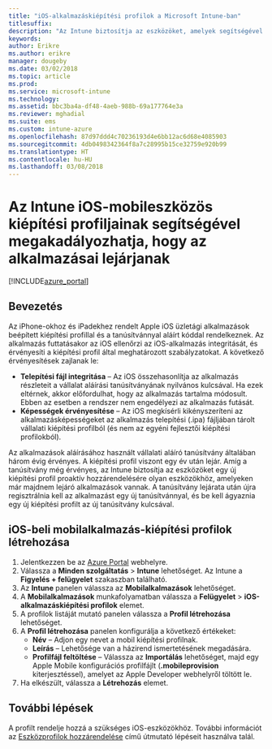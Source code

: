 ```yaml
---
title: "iOS-alkalmazáskiépítési profilok a Microsoft Intune-ban"
titlesuffix: 
description: "Az Intune biztosítja az eszközöket, amelyek segítségével proaktív módon rendelhet hozzá új kiépítési profilt azokhoz az eszközökhöz, amelyeken hamarosan lejárnak az alkalmazások.”"
keywords: 
author: Erikre
ms.author: erikre
manager: dougeby
ms.date: 03/02/2018
ms.topic: article
ms.prod: 
ms.service: microsoft-intune
ms.technology: 
ms.assetid: bbc3ba4a-df48-4aeb-988b-69a177764e3a
ms.reviewer: mghadial
ms.suite: ems
ms.custom: intune-azure
ms.openlocfilehash: 87d97ddd4c70236193d4e6bb12ac6d68e4085903
ms.sourcegitcommit: 4db0498342364f8a7c28995b15ce32759e920b99
ms.translationtype: HT
ms.contentlocale: hu-HU
ms.lasthandoff: 03/08/2018
---
```

# <a name="use-ios-mobile-provisioning-profiles-in-intune-to-prevent-your-apps-from-expiring"></a>Az Intune iOS-mobileszközös kiépítési profiljainak segítségével megakadályozhatja, hogy az alkalmazásai lejárjanak

[!INCLUDE[azure_portal](./includes/azure_portal.md)]

## <a name="introduction"></a>Bevezetés

Az iPhone-okhoz és iPadekhez rendelt Apple iOS üzletági alkalmazások beépített kiépítési profillal és a tanúsítvánnyal aláírt kóddal rendelkeznek. Az alkalmazás futtatásakor az iOS ellenőrzi az iOS-alkalmazás integritását, és érvényesíti a kiépítési profil által meghatározott szabályzatokat. A következő érvényesítések zajlanak le:

- **Telepítési fájl integritása** – Az iOS összehasonlítja az alkalmazás részleteit a vállalat aláírási tanúsítványának nyilvános kulcsával. Ha ezek eltérnek, akkor előfordulhat, hogy az alkalmazás tartalma módosult. Ebben az esetben a rendszer nem engedélyezi az alkalmazás futását.
- **Képességek érvényesítése** – Az iOS megkísérli kikényszeríteni az alkalmazásképességeket az alkalmazás telepítési (.ipa) fájljában tárolt vállalati kiépítési profilból (és nem az egyéni fejlesztői kiépítési profilokból).


Az alkalmazások aláírásához használt vállalati aláíró tanúsítvány általában három évig érvényes. A kiépítési profil viszont egy év után lejár. Amíg a tanúsítvány még érvényes, az Intune biztosítja az eszközöket egy új kiépítési profil proaktív hozzárendelésére olyan eszközökhöz, amelyeken már majdnem lejáró alkalmazások vannak.
A tanúsítvány lejárata után újra regisztrálnia kell az alkalmazást egy új tanúsítvánnyal, és be kell ágyaznia egy új kiépítési profilt az új tanúsítvány kulcsával.


## <a name="how-to-create-an-ios-mobile-app-provisioning-profile"></a>iOS-beli mobilalkalmazás-kiépítési profilok létrehozása

1. Jelentkezzen be az [Azure Portal](https://portal.azure.com) webhelyre.
2. Válassza a **Minden szolgáltatás** > **Intune** lehetőséget. Az Intune a **Figyelés + felügyelet** szakaszban található.
3. Az **Intune** panelen válassza az **Mobilalkalmazások** lehetőséget.
1.  A **Mobilalkalmazások** munkafolyamatban válassza a **Felügyelet** > **iOS-alkalmazáskiépítési profilok** elemet.
2.  A profilok listáját mutató panelen válassza a **Profil létrehozása** lehetőséget.
3. A **Profil létrehozása** panelen konfigurálja a következő értékeket:
    - **Név** – Adjon egy nevet a mobil kiépítési profilnak.
    - **Leírás** – Lehetősége van a házirend ismertetésének megadására.
    - **Profilfájl feltöltése** – Válassza az **Importálás** lehetőséget, majd egy Apple Mobile konfigurációs profilfájlt (**.mobileprovision** kiterjesztéssel), amelyet az Apple Developer webhelyről töltött le.
4. Ha elkészült, válassza a **Létrehozás** elemet.

## <a name="next-steps"></a>További lépések

A profilt rendelje hozzá a szükséges iOS-eszközökhöz. További információt az [Eszközprofilok hozzárendelése](device-profile-assign.md) című útmutató lépéseit használva talál.
